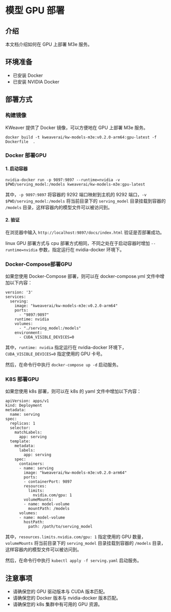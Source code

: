 # 模型 GPU 部署

## 介绍
 本文档介绍如何在 GPU 上部署 M3e 服务。

## 环境准备

- 已安装 Docker
- 已安装 NVIDIA Docker


## 部署方式

### 构建镜像

KWeaver 提供了 Docker 镜像，可以方便地在 GPU 上部署 M3e 服务。

```
docker build -t kweaverai/kw-models-m3e:v0.2.0-arm64:gpu-latest -f Dockerfile  .
```

### Docker 部署GPU

#### 1. 启动容器

```
nvidia-docker run -p 9897:9897 --runtime=nvidia -v $PWD/serving_model:/models kweaverai/kw-models-m3e:gpu-latest
```

其中，`-p 9897:9897` 将容器的 9292 端口映射到主机的 9292 端口，`-v $PWD/serving_model:/models` 将当前目录下的 `serving_model` 目录挂载到容器的 `/models` 目录，这样容器内的模型文件可以被访问到。

#### 2. 验证

在浏览器中输入 `http://localhost:9897/docs/index.html` 验证是否部署成功。

linux GPU 部署方式与 cpu 部署方式相同，不同之处在于启动容器时增加 `--runtime=nvidia` 参数，指定运行在 nvidia-docker 环境下。

### Docker-Compose部署GPU

如果您使用 Docker-Compose 部署，则可以在 docker-compose.yml 文件中增加以下内容：

```
version: '3'
services:
  serving:
    image: "kweaverai/kw-models-m3e:v0.2.0-arm64"
    ports:
      - "9897:9897"
    runtime: nvidia
    volumes:
      - "./serving_model:/models"
    environment:
      - CUDA_VISIBLE_DEVICES=0
```

其中，`runtime: nvidia` 指定运行在 nvidia-docker 环境下，`CUDA_VISIBLE_DEVICES=0` 指定使用的 GPU 卡号。 

然后，在命令行中执行 `docker-compose up -d` 启动服务。

### K8S 部署GPU

如果您使用 k8s 部署，则可以在 k8s 的 yaml 文件中增加以下内容：

```
apiVersion: apps/v1
kind: Deployment
metadata:
  name: serving
spec:
  replicas: 1
  selector:
    matchLabels:
      app: serving
  template:
    metadata:
      labels:
        app: serving
    spec:
      containers:
      - name: serving
        image: "kweaverai/kw-models-m3e:v0.2.0-arm64"
        ports:
        - containerPort: 9897
        resources:
          limits:
            nvidia.com/gpu: 1
        volumeMounts:
        - name: model-volume
          mountPath: /models
      volumes:
      - name: model-volume
        hostPath:
          path: /path/to/serving_model
```

其中，`resources.limits.nvidia.com/gpu: 1` 指定使用的 GPU 数量，`volumeMounts` 将当前目录下的 `serving_model` 目录挂载到容器的 `/models` 目录，这样容器内的模型文件可以被访问到。

然后，在命令行中执行 `kubectl apply -f serving.yaml` 启动服务。


## 注意事项

- 请确保您的 GPU 驱动版本与 CUDA 版本匹配。
- 请确保您的 Docker 版本与 nvidia-docker 版本匹配。
- 请确保您的 k8s 集群中有可用的 GPU 资源。



